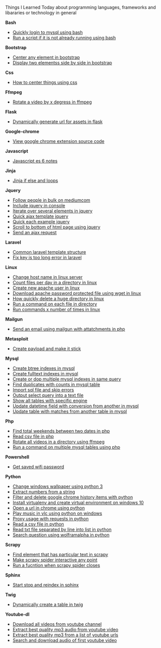 Things I Learned Today about programming languages, frameworks and libararies or technology in general  


**Bash**  
- [Quickly login to mysql using bash](bash/quickly-login-to-mysql-using-bash.md)  
- [Run a script if it is not already running using bash](bash/run-a-script-if-it-is-not-already-running-using-bash.md)  

**Bootstrap**  
- [Center any element in bootstrap](bootstrap/center-any-element-in-bootstrap.md)  
- [Display two elementss side by side in bootstrap](bootstrap/display-two-elementss-side-by-side-in-bootstrap.md)  

**Css**  
- [How to center things using css](css/how-to-center-things-using-css.md)  

**Ffmpeg**  
- [Rotate a video by x degress in ffmpeg](ffmpeg/rotate-a-video-by-x-degress-in-ffmpeg.md)  

**Flask**  
- [Dynamically generate url for assets in flask](flask/dynamically-generate-url-for-assets-in-flask.md)  

**Google-chrome**  
- [View google chrome extension source code](google-chrome/view-google-chrome-extension-source-code.md)  

**Javascript**  
- [Javascript es 6 notes](javascript/javascript-es-6-notes.md)  

**Jinja**  
- [Jinja if else and loops](jinja/jinja-if-else-and-loops.md)  

**Jquery**  
- [Follow people in bulk on mediumcom](jquery/follow-people-in-bulk-on-mediumcom.md)  
- [Include jquery in console](jquery/include-jquery-in-console.md)  
- [Iterate over several elements in jquery](jquery/iterate-over-several-elements-in-jquery.md)  
- [Quick ajax template jquery](jquery/quick-ajax-template-jquery.md)  
- [Quick each example jquery](jquery/quick-each-example-jquery.md)  
- [Scroll to bottom of html page using jquery](jquery/scroll-to-bottom-of-html-page-using-jquery.md)  
- [Send an ajax request](jquery/send-an-ajax-request.md)  

**Laravel**  
- [Common laravel template structure](laravel/common-laravel-template-structure.md)  
- [Fix key is too long error in laravel](laravel/fix-key-is-too-long-error-in-laravel.md)  

**Linux**  
- [Change host name in linux server](linux/change-host-name-in-linux-server.md)  
- [Count files per day in a directory in linux](linux/count-files-per-day-in-a-directory-in-linux.md)  
- [Create new apache user in linux](linux/create-new-apache-user-in-linux.md)  
- [Download apache password protected file using wget in linux](linux/download-apache-password-protected-file-using-wget-in-linux.md)  
- [How quickly delete a huge directory in linux](linux/how-quickly-delete-a-huge-directory-in-linux.md)  
- [Run a command on each file in directory](linux/run-a-command-on-each-file-in-directory.md)  
- [Run commands x number of times in linux](linux/run-commands-x-number-of-times-in-linux.md)  

**Mailgun**  
- [Send an email using mailgun with attatchments in php](mailgun/send-an-email-using-mailgun-with-attatchments-in-php.md)  

**Metasploit**  
- [Create payload and make it stick](metasploit/create-payload-and-make-it-stick.md)  

**Mysql**  
- [Create btree indexes in mysql](mysql/create-btree-indexes-in-mysql.md)  
- [Create fulltext indexes in mysql](mysql/create-fulltext-indexes-in-mysql.md)  
- [Create or dop multiple mysql indexes in same query](mysql/create-or-dop-multiple-mysql-indexes-in-same-query.md)  
- [Find duplicates with counts in mysql table](mysql/find-duplicates-with-counts-in-mysql-table.md)  
- [Import sql file and skip errors](mysql/import-sql-file-and-skip-errors.md)  
- [Output select query into a text file](mysql/output-select-query-into-a-text-file.md)  
- [Show all tables with specific engine](mysql/show-all-tables-with-specific-engine.md)  
- [Update datetime field with conversion from another in mysql](mysql/update-datetime-field-with-conversion-from-another-in-mysql.md)  
- [Update table with matches from another table in mysql](mysql/update-table-with-matches-from-another-table-in-mysql.md)  

**Php**  
- [Find total weekends between two dates in php](php/find-total-weekends-between-two-dates-in-php.md)  
- [Read csv file in php](php/read-csv-file-in-php.md)  
- [Rotate all videos in a directory using ffmpeg](php/rotate-all-videos-in-a-directory-using-ffmpeg.md)  
- [Run a command on multiple mysql tables using php](php/run-a-command-on-multiple-mysql-tables-using-php.md)  

**Powershell**  
- [Get saved wifi password](powershell/get-saved-wifi-password.md)  

**Python**  
- [Change windows wallpaper using python 3](python/change-windows-wallpaper-using-python-3.md)  
- [Extract numbers from a string](python/extract-numbers-from-a-string.md)  
- [Filter and delete google chrome history items with python](python/filter-and-delete-google-chrome-history-items-with-python.md)  
- [Install virtualenv and create virtual environment on windows 10](python/install-virtualenv-and-create-virtual-environment-on-windows-10.md)  
- [Open a url in chrome using python](python/open-a-url-in-chrome-using-python.md)  
- [Play music in vlc using python on windows](python/play-music-in-vlc-using-python-on-windows.md)  
- [Proxy usage with requests in python](python/proxy-usage-with-requests-in-python.md)  
- [Read a csv file in python](python/read-a-csv-file-in-python.md)  
- [Read txt file separated by line into list in python](python/read-txt-file-separated-by-line-into-list-in-python.md)  
- [Search question using wolframalpha in python](python/search-question-using-wolframalpha-in-python.md)  

**Scrapy**  
- [Find element that has particular text in scrapy](scrapy/find-element-that-has-particular-text-in-scrapy.md)  
- [Make scrapy spider interactive any point](scrapy/make-scrapy-spider-interactive-any-point.md)  
- [Run a fucntion when scrapy spider closes](scrapy/run-a-fucntion-when-scrapy-spider-closes.md)  

**Sphinx**  
- [Start stop and reindex in sphinx](sphinx/start-stop-and-reindex-in-sphinx.md)  

**Twig**  
- [Dynamically create a table in twig](twig/dynamically-create-a-table-in-twig.md)  

**Youtube-dl**  
- [Download all videos from youtube channel](youtube-dl/download-all-videos-from-youtube-channel.md)  
- [Extract best quality mp3 audio from youtube video](youtube-dl/extract-best-quality-mp3-audio-from-youtube-video.md)  
- [Extract best quality mp3 from a list of youtube urls](youtube-dl/extract-best-quality-mp3-from-a-list-of-youtube-urls.md)  
- [Search and download audio of first youtube video](youtube-dl/search-and-download-audio-of-first-youtube-video.md)  
